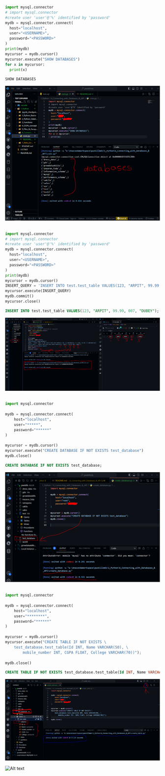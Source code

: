
```python
import mysql.connector
# import mysql.connector
#create user 'user'@'%' identified by 'password'
mydb = mysql.connector.connect(
  host="localhost",
  user="<USERNAME>",
  password="<PASSWORD>"
)
print(mydb)
mycursor = mydb.cursor()
mycursor.execute("SHOW DATABASES")
for x in mycursor:
  print(x)
```

```SQL
SHOW DATABASES
```
![Alt text](./img/show_databases.png)

```python

import mysql.connector
# import mysql.connector
#create user 'user'@'%' identified by 'password'
mydb = mysql.connector.connect(
  host="localhost",
  user="<USERNAME>",
  password="<PASSWORD>"
)
print(mydb)
mycursor = mydb.cursor()
INSERT_QUERY = 'INSERT INTO test.test_table VALUES(123, "ARPIT", 99.99, 007, "DUBEY")'
mycursor.execute(INSERT_QUERY)
mydb.commit()
mycursor.close()

```

```SQL
INSERT INTO test.test_table VALUES(123, "ARPIT", 99.99, 007, "DUBEY");
```

![Alt text](./img/insert_values_in_db.png)

```python

import mysql.connector

mydb = mysql.connector.connect(
    host="localhost",
    user="*****",
    password="******"
)

mycursor = mydb.cursor()
mycursor.execute("CREATE DATABASE IF NOT EXISTS test_database")
mydb.close()

```

```SQl
CREATE DATABASE IF NOT EXISTS test_database;
```

![Alt text](./img/create_dd_test_db.png)  


```python

import mysql.connector

mydb = mysql.connector.connect(
    host="localhost",
    user="********",
    password="******"
)

mycursor = mydb.cursor()
mycursor.execute("CREATE TABLE IF NOT EXISTS \
    test_database.test_table(Id INT, Name VARCHAR(50), \
        mobile_number INT, CGPA FLOAT, College VARCHAR(70))");

mydb.close()

```

```SQL
CREATE TABLE IF NOT EXISTS test_database.test_table(Id INT, Name VARCHAR(50), mobile_number INT, CGPA FLOAT, College VARCHAR(70));
```

![Alt text](./img/create_test_table.png)

![Alt text](.png)